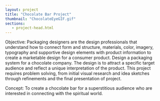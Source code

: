```yaml
---
layout: project
title: "Chocolate Bar Project"
thumbnail: "ChocolateEyeGIF.gif"
sections:
   - project-head.html
---
```


Objective: Packaging designers are the design professionals that understand how to connect form and structure, materials, color, imagery, typography and supportive design elements with product information to create a marketable design for a consumer product. Design a packaging system for a chocolate company. The design is to attract a specific target audience and reflect a unique interpretation of the product. This project requires problem solving, from initial visual research and idea sketches through refinements and the final presentation of project.

Concept: To create a chocolate bar for a superstitious audience who are interested in connecting with the spiritual world.
